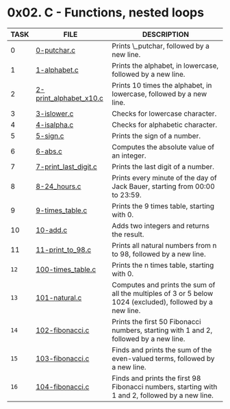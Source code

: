 <!DOCTYPE html>
<html>
  <head>
    <meta charset="utf-8">
    <title>0x02. C - Functions, nested loops</title>
  </head>
  <body>
    <h1>0x02. C - Functions, nested loops</h1>
    <table>
      <thead>
        <tr>
          <th>TASK</th>
          <th>FILE</th>
          <th>DESCRIPTION</th>
        </tr>
      </thead>
      <tbody>
        <tr>
          <td>0</td>
          <td><a href="./0-putchar.c">0-putchar.c</a></td>
          <td>Prints \_putchar, followed by a new line.</td>
        </tr>
        <tr>
          <td>1</td>
          <td><a href="./1-alphabet.c">1-alphabet.c</a></td>
          <td>Prints the alphabet, in lowercase, followed by a new line.</td>
        </tr>
        <tr>
          <td>2</td>
          <td><a href="./2-print_alphabet_x10.c">2-print_alphabet_x10.c</a></td>
          <td>Prints 10 times the alphabet, in lowercase, followed by a new line.</td>
        </tr>
        <tr>
          <td>3</td>
          <td><a href="./3-islower.c">3-islower.c</a></td>
          <td>Checks for lowercase character.</td>
        </tr>
        <tr>
          <td>4</td>
          <td><a href="./4-isalpha.c">4-isalpha.c</a></td>
          <td>Checks for alphabetic character.</td>
        </tr>
        <tr>
          <td>5</td>
          <td><a href="./5-sign.c">5-sign.c</a></td>
          <td>Prints the sign of a number.</td>
        </tr>
        <tr>
          <td>6</td>
          <td><a href="./6-abs.c">6-abs.c</a></td>
          <td>Computes the absolute value of an integer.</td>
        </tr>
        <tr>
          <td>7</td>
          <td><a href="./7-print_last_digit.c">7-print_last_digit.c</a></td>
          <td>Prints the last digit of a number.</td>
        </tr>
        <tr>
          <td>8</td>
          <td><a href="./8-24_hours.c">8-24_hours.c</a></td>
          <td>Prints every minute of the day of Jack Bauer, starting from 00:00 to 23:59.</td>
        </tr>
        <tr>
          <td>9</td>
          <td><a href="./9-times_table.c">9-times_table.c</a></td>
          <td>Prints the 9 times table, starting with 0.</td>
        </tr>
        <tr>
          <td>10</td>
          <td><a href="./10-add.c">10-add.c</a></td>
          <td>Adds two integers and returns the result.</td>
        </tr>
        <tr>
          <td>11</td>
          <td><a href="./11-print_to_98.c">11-print_to_98.c</a></td>
          <td>Prints all natural numbers from n to 98, followed by a new line.</td>
</tr>
<tr>
<td><code>12</code></td>
<td><a href="./100-times_table.c">100-times_table.c</a></td>
<td>Prints the n times table, starting with 0.</td>
</tr>
<tr>
<td><code>13</code></td>
<td><a href="./101-natural.c">101-natural.c</a></td>
<td>Computes and prints the sum of all the multiples of 3 or 5 below 1024 (excluded), followed by a new line.</td>
</tr>
<tr>
<td><code>14</code></td>
<td><a href="./102-fibonacci.c">102-fibonacci.c</a></td>
<td>Prints the first 50 Fibonacci numbers, starting with 1 and 2, followed by a new line.</td>
</tr>
<tr>
<td><code>15</code></td>
<td><a href="./103-fibonacci.c">103-fibonacci.c</a></td>
<td>Finds and prints the sum of the even-valued terms, followed by a new line.</td>
</tr>
<tr>
<td><code>16</code></td>
<td><a href="./104-fibonacci.c">104-fibonacci.c</a></td>
<td>Finds and prints the first 98 Fibonacci numbers, starting with 1 and 2, followed by a new line.</td>
</tr>
</tbody>

</table>
</div>
</body>
</html>
